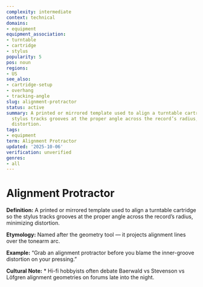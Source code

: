 ```yaml
---
complexity: intermediate
context: technical
domains:
- equipment
equipment_association:
- turntable
- cartridge
- stylus
popularity: 5
pos: noun
regions:
- US
see_also:
- cartridge-setup
- overhang
- tracking-angle
slug: alignment-protractor
status: active
summary: A printed or mirrored template used to align a turntable cartridge so the
  stylus tracks grooves at the proper angle across the record’s radius, minimizing
  distortion.
tags:
- equipment
term: Alignment Protractor
updated: '2025-10-06'
verification: unverified
genres:
- all
---
```


# Alignment Protractor

**Definition:** A printed or mirrored template used to align a turntable cartridge so the stylus tracks grooves at the proper angle across the record’s radius, minimizing distortion.

**Etymology:** Named after the geometry tool — it projects alignment lines over the tonearm arc.

**Example:** “Grab an alignment protractor before you blame the inner-groove distortion on your pressing.”

**Cultural Note:** * Hi-fi hobbyists often debate Baerwald vs Stevenson vs Löfgren alignment geometries on forums late into the night.

